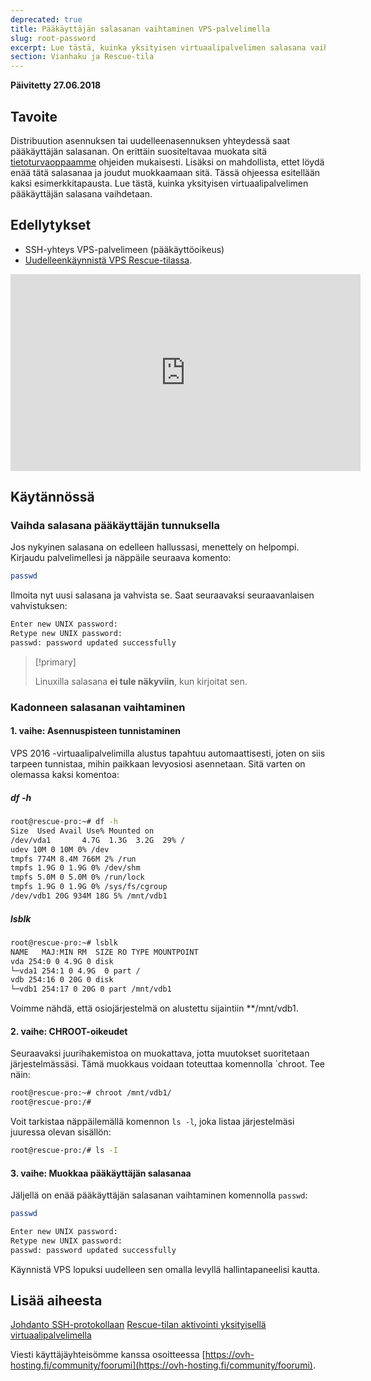 ```yaml
---
deprecated: true
title: Pääkäyttäjän salasanan vaihtaminen VPS-palvelimella
slug: root-password
excerpt: Lue tästä, kuinka yksityisen virtuaalipalvelimen salasana vaihdetaan.
section: Vianhaku ja Rescue-tila
---
```


**Päivitetty 27.06.2018**

## Tavoite

Distribuution asennuksen tai uudelleenasennuksen yhteydessä saat pääkäyttäjän salasanan. On erittäin suositeltavaa muokata sitä [tietoturvaoppaamme](https://docs.ovh.com/fi/vps/tietoturvaohjeita-vps/) ohjeiden mukaisesti. Lisäksi on mahdollista, ettet löydä enää tätä salasanaa ja joudut muokkaamaan sitä. Tässä ohjeessa esitellään kaksi esimerkkitapausta.
Lue tästä, kuinka yksityisen virtuaalipalvelimen pääkäyttäjän salasana vaihdetaan.

## Edellytykset

- SSH-yhteys VPS-palvelimeen (pääkäyttöoikeus)
- [Uudelleenkäynnistä VPS Rescue-tilassa](https://docs.ovh.com/fi/vps/rescue/).

<iframe width="560" height="315" src="https://www.youtube.com/embed/ua1qoTMq35g?rel=0" frameborder="0" allow="autoplay; encrypted-media" allowfullscreen></iframe>

## Käytännössä

### Vaihda salasana pääkäyttäjän tunnuksella

Jos nykyinen salasana on edelleen hallussasi, menettely on helpompi. Kirjaudu palvelimellesi ja näppäile seuraava komento:

```sh
passwd
```

Ilmoita nyt uusi salasana ja vahvista se. Saat seuraavaksi seuraavanlaisen vahvistuksen:

```sh
Enter new UNIX password:
Retype new UNIX password:
passwd: password updated successfully
```

> [!primary]
>
> Linuxilla salasana **ei tule näkyviin**, kun kirjoitat sen.
> 

### Kadonneen salasanan vaihtaminen

#### 1. vaihe: Asennuspisteen tunnistaminen

VPS 2016 -virtuaalipalvelimilla alustus tapahtuu automaattisesti, joten on siis tarpeen tunnistaa, mihin paikkaan levyosiosi asennetaan. Sitä varten on olemassa kaksi komentoa:

##### df -h

```sh
root@rescue-pro:~# df -h
Size  Used Avail Use% Mounted on
/dev/vda1       4.7G  1.3G  3.2G  29% /
udev 10M 0 10M 0% /dev
tmpfs 774M 8.4M 766M 2% /run
tmpfs 1.9G 0 1.9G 0% /dev/shm
tmpfs 5.0M 0 5.0M 0% /run/lock
tmpfs 1.9G 0 1.9G 0% /sys/fs/cgroup
/dev/vdb1 20G 934M 18G 5% /mnt/vdb1
```

##### lsblk

```sh
root@rescue-pro:~# lsblk
NAME   MAJ:MIN RM  SIZE RO TYPE MOUNTPOINT
vda 254:0 0 4.9G 0 disk
└─vda1 254:1 0 4.9G  0 part /
vdb 254:16 0 20G 0 disk
└─vdb1 254:17 0 20G 0 part /mnt/vdb1
```

Voimme nähdä, että osiojärjestelmä on alustettu sijaintiin **/mnt/vdb1.


#### 2. vaihe: CHROOT-oikeudet

Seuraavaksi juurihakemistoa on muokattava, jotta muutokset suoritetaan järjestelmässäsi. Tämä muokkaus voidaan toteuttaa komennolla `chroot. Tee näin:

```sh
root@rescue-pro:~# chroot /mnt/vdb1/
root@rescue-pro:/#
```

Voit tarkistaa näppäilemällä komennon `ls -l`, joka listaa järjestelmäsi juuressa olevan sisällön:

```sh
root@rescue-pro:/# ls -I
```

#### 3. vaihe: Muokkaa pääkäyttäjän salasanaa

Jäljellä on enää pääkäyttäjän salasanan vaihtaminen komennolla `passwd`:

```sh
passwd
```
```sh
Enter new UNIX password:
Retype new UNIX password:
passwd: password updated successfully
```

Käynnistä VPS lopuksi uudelleen sen omalla levyllä hallintapaneelisi kautta.

## Lisää aiheesta

[Johdanto SSH-protokollaan](https://docs.ovh.com/fi/dedicated/ssh-johdanto/)
[Rescue-tilan aktivointi yksityisellä virtuaalipalvelimella](https://docs.ovh.com/fi/vps/rescue/)

Viesti käyttäjäyhteisömme kanssa osoitteessa [https://ovh-hosting.fi/community/foorumi](https://ovh-hosting.fi/community/foorumi).
